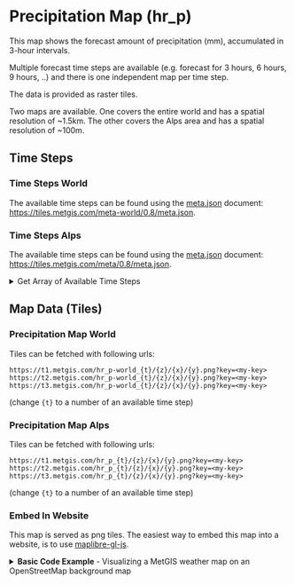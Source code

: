 # Precipitation Map (hr_p)

This map shows the forecast amount of precipitation (mm), accumulated in 3-hour intervals.

Multiple forecast time steps are available (e.g. forecast for 3 hours, 6 hours, 9 hours, ..) and there is one independent map per time step.

The data is provided as raster tiles.

Two maps are available. One covers the entire world and has a spatial resolution of ~1.5km. The other covers the Alps area and has a spatial resolution of ~100m.

## Time Steps

### Time Steps World

The available time steps can be found using the [meta.json](../metgis_maps_API_reference.md#metajson) document: 
https://tiles.metgis.com/meta-world/0.8/meta.json.

### Time Steps Alps

The available time steps can be found using the [meta.json](../metgis_maps_API_reference.md#metajson) document: 
https://tiles.metgis.com/meta/0.8/meta.json.

<details>
  <summary>Get Array of Available Time Steps</summary>

  ```js
  fetch('https://tiles.metgis.com/meta/0.8/meta.json')
    .then(res => res.json())
    .then(data => {
      const startDate = new Date(data.forecastIssued)
      const step = data.timeStep
      const timeStepCount = data.timeStepNumber
      const arr = []

      for (let i = 0; i < timeStepCount; i++) {
        const hours = i * step
        const date = new Date(startDate.getTime())
        date.setHours(date.getHours() + hours)

        arr.push({ timestep: i + 1, date: date.toISOString() })
      }

      return Promise.resolve(arr)
    })
    .then(arr => { console.log(arr) })
  ```

  Output for example:

  ```js
  [
    { timestep: 1, date: "2021-05-31T18:00:00.000Z" },
    { timestep: 2, date: "2021-05-31T21:00:00.000Z" },
    { timestep: 3, date: "2021-06-01T00:00:00.000Z" },
    { timestep: 4, date: "2021-06-01T03:00:00.000Z" },
    { timestep: 5, date: "2021-06-01T06:00:00.000Z" },
    { timestep: 6, date: "2021-06-01T09:00:00.000Z" },
    { timestep: 7, date: "2021-06-01T12:00:00.000Z" },
    { timestep: 8, date: "2021-06-01T15:00:00.000Z" },
    { timestep: 9, date: "2021-06-01T18:00:00.000Z" },
    { timestep: 10, date: "2021-06-01T21:00:00.000Z" },
    { timestep: 11, date: "2021-06-02T00:00:00.000Z" },
    { timestep: 12, date: "2021-06-02T03:00:00.000Z" },
    { timestep: 13, date: "2021-06-02T06:00:00.000Z" },
    { timestep: 14, date: "2021-06-02T09:00:00.000Z" },
    { timestep: 15, date: "2021-06-02T12:00:00.000Z" },
    { timestep: 16, date: "2021-06-02T15:00:00.000Z" },
    { timestep: 17, date: "2021-06-02T18:00:00.000Z" },
    { timestep: 18, date: "2021-06-02T21:00:00.000Z" },
    { timestep: 19, date: "2021-06-03T00:00:00.000Z" },
    { timestep: 20, date: "2021-06-03T03:00:00.000Z" },
    { timestep: 21, date: "2021-06-03T06:00:00.000Z" },
    { timestep: 22, date: "2021-06-03T09:00:00.000Z" },
    { timestep: 23, date: "2021-06-03T12:00:00.000Z" },
    { timestep: 24, date: "2021-06-03T15:00:00.000Z" },
    { timestep: 25, date: "2021-06-03T18:00:00.000Z" }
  ]
  ```

</details>

## Map Data (Tiles)

### Precipitation Map World

Tiles can be fetched with following urls: 

```
https://t1.metgis.com/hr_p-world_{t}/{z}/{x}/{y}.png?key=<my-key>
https://t2.metgis.com/hr_p-world_{t}/{z}/{x}/{y}.png?key=<my-key>
https://t3.metgis.com/hr_p-world_{t}/{z}/{x}/{y}.png?key=<my-key>
```

(change `{t}` to a number of an available time step)

### Precipitation Map Alps

Tiles can be fetched with following urls: 

```
https://t1.metgis.com/hr_p_{t}/{z}/{x}/{y}.png?key=<my-key>
https://t2.metgis.com/hr_p_{t}/{z}/{x}/{y}.png?key=<my-key>
https://t3.metgis.com/hr_p_{t}/{z}/{x}/{y}.png?key=<my-key>
```

(change `{t}` to a number of an available time step)

### Embed In Website

This map is served as png tiles. The easiest way to embed this map into a website, is to use [maplibre-gl-js](https://maplibre.org/maplibre-gl-js-docs/api/).

<details>
  <summary><b>Basic Code Example</b> - Visualizing a MetGIS weather map on an OpenStreetMap background map</summary>

  ```html
  <!DOCTYPE html>
  <html>

  <head>
    <link rel="stylesheet" href="https://cdn.skypack.dev/maplibre-gl@^1.14.0/dist/maplibre-gl.css" />
    <style>
      * { margin: 0; padding: 0; }
      #map { position: absolute; top: 0; bottom: 0; width: 100%; } 
    </style>
  </head>

  <body>
    <div id="map"></div>

    <script type="module">
      import { Map } from 'https://cdn.skypack.dev/maplibre-gl@^1.14.0'

      const map = new Map({
        // See the explanation of the fields at https://maplibre.org/maplibre-gl-js-docs/api/map/
        container: 'map',
        style: {
          // See https://maplibre.org/maplibre-gl-js-docs/style-spec/root
          version: 8,
          sources: {
            // See https://maplibre.org/maplibre-gl-js-docs/style-spec/sources/
            openstreetmap: {
              type: 'raster',
              tiles: [
                'https://a.tile.openstreetmap.org/{z}/{x}/{y}.png',
                'https://b.tile.openstreetmap.org/{z}/{x}/{y}.png',
                'https://c.tile.openstreetmap.org/{z}/{x}/{y}.png'
              ]
            },
            precipitation: {
              type: 'raster',
              // Using the 7th timestep (the numbering starts from 1)
              tiles: [
                'https://t1.metgis.com/hr_p_7/{z}/{x}/{y}.png?key=<my-key>',
                'https://t2.metgis.com/hr_p_7/{z}/{x}/{y}.png?key=<my-key>',
                'https://t3.metgis.com/hr_p_7/{z}/{x}/{y}.png?key=<my-key>'
              ],
              tileSize: 256
            }
          },
          layers: [
            // See https://maplibre.org/maplibre-gl-js-docs/style-spec/layers/
            {
              id: 'basemap',
              type: 'raster',
              source: 'openstreetmap',
              minzoom: 0,
              maxzoom: 22
            },
            {
              id: 'precipitation',
              type: 'raster',
              source: 'precipitation',
              paint: {
                'raster-opacity': 0.9
              }
            }
          ]
        },
        center: [13.320730, 47.018263],
        zoom: 6
      })
    </script>
  </body>

  </html>
  ```

</details>
